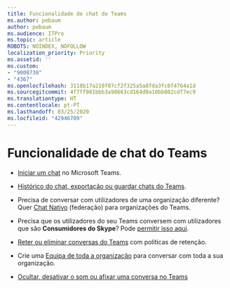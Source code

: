 ```yaml
---
title: Funcionalidade de chat do Teams
ms.author: pebaum
author: pebaum
ms.audience: ITPro
ms.topic: article
ROBOTS: NOINDEX, NOFOLLOW
localization_priority: Priority
ms.assetid: ''
ms.custom:
- "9000738"
- "4367"
ms.openlocfilehash: 3118b17a210f07cf2f325a5a8fda3fc0f4764a1d
ms.sourcegitcommit: 4f7ff981bbb3a98663cd164d0a10bb082cdf7ec9
ms.translationtype: HT
ms.contentlocale: pt-PT
ms.lasthandoff: 03/25/2020
ms.locfileid: "42946709"
---
```

# <a name="teams-chat-functionality"></a>Funcionalidade de chat do Teams

- [Iniciar um chat](https://support.office.com/article/start-a-chat-in-teams-0c71b32b-c050-4930-a887-5afbe742b3d8) no Microsoft Teams.

- [Histórico do chat, exportação ou guardar chats do Teams](https://docs.microsoft.com/alchemyinsights/chat-history-in-microsoft-teams).

- Precisa de conversar com utilizadores de uma organização diferente? Quer [Chat Nativo](https://docs.microsoft.com/microsoftteams/native-chat-for-external-users) (federação) para organizações do Teams.

- Precisa que os utilizadores do seu Teams conversem com utilizadores que são **Consumidores do Skype**? Pode [permitir isso aqui](https://docs.microsoft.com/microsoftteams/manage-external-access#step-1---enable-your-organization-to-communicate-with-another-teams-organization). 

- [Reter ou eliminar conversas do Teams](https://docs.microsoft.com/microsoftteams/retention-policies) com políticas de retenção.

- Crie uma [Equipa de toda a organização](https://docs.microsoft.com/microsoftteams/create-an-org-wide-team) para conversar com toda a sua organização.

- [Ocultar, desativar o som ou afixar uma conversa no Teams](https://support.office.com/article/hide-mute-or-pin-a-chat-in-teams-9aee02ef-713d-495b-8a73-9762d8e4b066)
